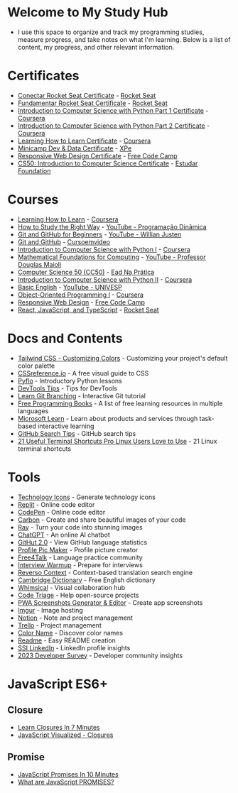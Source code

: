 # Welcome to My Study Hub  

- I use this space to organize and track my programming studies, measure progress, and take notes on what I'm learning. Below is a list of content, my progress, and other relevant information.  

# Certificates  

- [Conectar Rocket Seat Certificate](https://github.com/ValdineiJunior/roteiro-de-estudos/issues/82) - [Rocket Seat](https://app.rocketseat.com.br/)  
- [Fundamentar Rocket Seat Certificate](https://github.com/ValdineiJunior/roteiro-de-estudos/issues/81) - [Rocket Seat](https://app.rocketseat.com.br/)  
- [Introduction to Computer Science with Python Part 1 Certificate](https://github.com/ValdineiJunior/roteiro-de-estudos/issues/78) - [Coursera](https://www.coursera.org/)  
- [Introduction to Computer Science with Python Part 2 Certificate](https://github.com/ValdineiJunior/roteiro-de-estudos/issues/126) - [Coursera](https://www.coursera.org/)  
- [Learning How to Learn Certificate](https://github.com/ValdineiJunior/roteiro-de-estudos/issues/51) - [Coursera](https://www.coursera.org/)  
- [Minicamp Dev & Data Certificate](https://github.com/ValdineiJunior/roteiro-de-estudos/issues/79) - [XPe](https://www.xpeducacao.com.br/)  
- [Responsive Web Design Certificate](https://github.com/ValdineiJunior/roteiro-de-estudos/issues/111) - [Free Code Camp](https://www.freecodecamp.org/learn/)  
- [CS50: Introduction to Computer Science Certificate](https://github.com/ValdineiJunior/roteiro-de-estudos/issues/120) - [Estudar Foundation](https://perfil.napratica.org.br/e)  

# Courses  

- [Learning How to Learn](https://github.com/ValdineiJunior/roteiro-de-estudos/issues/8) - [Coursera](https://www.coursera.org/learn/aprender)  
- [How to Study the Right Way](https://github.com/ValdineiJunior/roteiro-de-estudos/issues/9) - [YouTube - Programação Dinâmica](https://www.youtube.com/playlist?list=PL5TJqBvpXQv7Q2lT7L7BrTrh6tgZY872s)  
- [Git and GitHub for Beginners](https://github.com/ValdineiJunior/roteiro-de-estudos/issues/10) - [YouTube - Willian Justen](https://www.youtube.com/playlist?list=PLlAbYrWSYTiPA2iEiQ2PF_A9j__C4hi0A)  
- [Git and GitHub](https://github.com/ValdineiJunior/roteiro-de-estudos/issues/23) - [Cursoemvideo](https://www.cursoemvideo.com/curso/curso-de-git-e-github/)  
- [Introduction to Computer Science with Python I](https://github.com/ValdineiJunior/roteiro-de-estudos/issues/24) - [Coursera](https://www.coursera.org/learn/ciencia-computacao-python-conceitos)  
- [Mathematical Foundations for Computing](https://github.com/ValdineiJunior/roteiro-de-estudos/issues/54) - [YouTube - Professor Douglas Maioli](https://www.youtube.com/playlist?list=PLrOyM49ctTx-HWypJVvn_zMO1o7oOAfVx)  
- [Computer Science 50 (CC50)](https://github.com/ValdineiJunior/roteiro-de-estudos/issues/4) - [Ead Na Prática](https://ead.napratica.org.br/enrollments/8929084/courses/84414)  
- [Introduction to Computer Science with Python II](https://github.com/ValdineiJunior/roteiro-de-estudos/issues/36) - [Coursera](https://www.coursera.org/learn/ciencia-computacao-python-conceitos-2)  
- [Basic English](https://github.com/ValdineiJunior/roteiro-de-estudos/issues/35) - [YouTube - UNIVESP](https://www.youtube.com/playlist?list=PLxI8Can9yAHeYb4-3dXwiY2Z9VdqhnqpM)  
- [Object-Oriented Programming I](https://github.com/ValdineiJunior/roteiro-de-estudos/issues/37) - [Coursera](https://www.coursera.org/learn/lab-poo-parte-1)  
- [Responsive Web Design](https://github.com/ValdineiJunior/roteiro-de-estudos/issues/2) - [Free Code Camp](https://www.freecodecamp.org/learn)  
- [React, JavaScript, and TypeScript](https://github.com/ValdineiJunior/roteiro-de-estudos/issues/97) - [Rocket Seat](https://app.rocketseat.com.br/)  

# Docs and Contents  

- [Tailwind CSS - Customizing Colors](https://tailwindcss.com/docs/customizing-colors) - Customizing your project's default color palette  
- [CSSreference.io](https://cssreference.io/) - A free visual guide to CSS  
- [Pyflo](https://pyflo.net/intro/) - Introductory Python lessons  
- [DevTools Tips](https://devtoolstips.org/) - Tips for DevTools  
- [Learn Git Branching](https://learngitbranching.js.org/?locale=pt_BR) - Interactive Git tutorial  
- [Free Programming Books](https://ebookfoundation.github.io/free-programming-books-search/) - A list of free learning resources in multiple languages  
- [Microsoft Learn](https://learn.microsoft.com/pt-br/) - Learn about products and services through task-based interactive learning  
- [GitHub Search Tips](https://www.freecodecamp.org/news/github-search-tips/?fbclid=IwAR0LbALWrCRhy2WClwoKKfcAyvIyZTHys6zYtEVkERd2pEMDUN0vA5C5PVw) - GitHub search tips  
- [21 Useful Terminal Shortcuts Pro Linux Users Love to Use](https://itsfoss.com/linux-terminal-shortcuts/) - 21 Linux terminal shortcuts  

# Tools  

- [Technology Icons](https://marwin1991.github.io/profile-technology-icons/) - Generate technology icons  
- [Replit](https://replit.com/~) - Online code editor  
- [CodePen](https://codepen.io/) - Online code editor  
- [Carbon](https://carbon.now.sh/) - Create and share beautiful images of your code  
- [Ray](https://ray.so/) - Turn your code into stunning images  
- [ChatGPT](https://chat.openai.com/) - An online AI chatbot  
- [GitHut 2.0](https://madnight.github.io/githut/#/pull_requests/2023/2) - View GitHub language statistics  
- [Profile Pic Maker](https://pfpmaker.com/) - Profile picture creator  
- [Free4Talk](https://www.free4talk.com/) - Language practice community  
- [Interview Warmup](https://grow.google/certificates/interview-warmup/) - Prepare for interviews  
- [Reverso Context](https://context.reverso.net/traducao/ingles-portugues/nearly) - Context-based translation search engine  
- [Cambridge Dictionary](https://dictionary.cambridge.org/pt/) - Free English dictionary  
- [Whimsical](https://whimsical.com/) - Visual collaboration hub  
- [Code Triage](https://www.codetriage.com/) - Help open-source projects  
- [PWA Screenshots Generator & Editor](https://progressier.com/pwa-screenshots-generator) - Create app screenshots  
- [Imgur](https://imgur.com/) - Image hosting  
- [Notion](https://www.notion.so/) - Note and project management  
- [Trello](https://trello.com/home) - Project management  
- [Color Name](https://www.color-name.com/) - Discover color names  
- [Readme](https://readme.so/pt) - Easy README creation  
- [SSI LinkedIn](https://www.linkedin.com/sales/ssi) - LinkedIn profile insights  
- [2023 Developer Survey](https://survey.stackoverflow.co/2023/) - Developer community insights

# JavaScript ES6+

## Closure

- [Learn Closures In 7 Minutes](https://www.youtube.com/watch?v=3a0I8ICR1Vg&ab_channel=WebDevSimplified)
- [JavaScript Visualized - Closures](https://www.youtube.com/watch?v=6Ixyltr8_R0&ab_channel=LydiaHallie)

## Promise

- [JavaScript Promises In 10 Minutes](https://www.youtube.com/watch?v=DHvZLI7Db8E&ab_channel=WebDevSimplified)
- [What are JavaScript PROMISES?](https://www.youtube.com/watch?v=NOzi4wBHn0o&ab_channel=BroCode)
  
